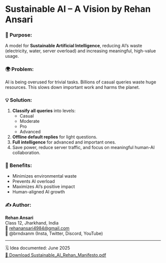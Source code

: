 # Sustainable AI – A Vision by Rehan Ansari

### 🧠 Purpose:
A model for **Sustainable Artificial Intelligence**, reducing AI’s waste (electricity, water, server overload) and increasing meaningful, high-value usage.

### 🌍 Problem:
AI is being overused for trivial tasks. Billions of casual queries waste huge resources. This slows down important work and harms the planet.

### 💡 Solution:
1. **Classify all queries** into levels:
   - Casual
   - Moderate
   - Pro
   - Advanced
2. **Offline default replies** for light questions.
3. **Full intelligence** for advanced and important ones.
4. Save power, reduce server traffic, and focus on meaningful human-AI collaboration.

### 📌 Benefits:
- Minimizes environmental waste
- Prevents AI overload
- Maximizes AI’s positive impact
- Human-aligned AI growth

### ✍️ Author:
**Rehan Ansari**  
Class 12, Jharkhand, India  
📧 rehanansari4984@gmail.com  
📱 @brndxanm (Insta, Twitter, Discord, YouTube)

---

🗓️ Idea documented: June 2025  
[🔗 Download Sustainable_AI_Rehan_Manifesto.pdf](https://drive.google.com/file/d/12uKwFkRsKw1zIflrT1fqgqncdl_0pdop/view?usp=drivesdk)
